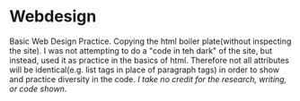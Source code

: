 # Webdesign
Basic Web Design Practice. Copying the html boiler plate(without inspecting the site). I was not attempting to do a "code in teh dark" of 
the site, but instead, used it as practice in the basics of html. 
Therefore not all attributes will be identical(e.g. list tags in place of paragraph tags) in order to show and practice diversity in the
code.
*I take no credit for the research, writing, or code shown.*

